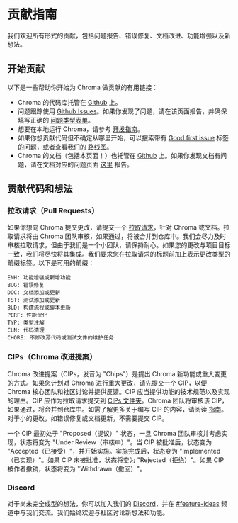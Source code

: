 # 贡献指南

我们欢迎所有形式的贡献，包括问题报告、错误修复、文档改进、功能增强以及新想法。

## 开始贡献

以下是一些帮助你开始为 Chroma 做贡献的有用链接：

- Chroma 的代码库托管在 [Github](https://github.com/chroma-core/chroma) 上。
- 问题跟踪使用 [Github Issues](https://github.com/chroma-core/chroma/issues)。如果你发现了问题，请在该页面报告，并确保填写正确的 [问题类型表单](https://github.com/chroma-core/chroma/issues/new/choose)。
- 想要在本地运行 Chroma，请参考 [开发指南](https://github.com/chroma-core/chroma/blob/main/DEVELOP.md)。
- 如果你想贡献代码但不确定从哪里开始，可以搜索带有 [Good first issue](https://github.com/chroma-core/chroma/issues?q=is%3Aissue+is%3Aopen+label%3A%22good+first+issue%22) 标签的问题，或者查看我们的 [路线图](https://docs.trychroma.com/roadmap)。
- Chroma 的文档（包括本页面！）也托管在 [Github](https://github.com/chroma-core/chroma/tree/main/docs) 上。如果你发现文档有问题，请在文档对应的问题页面 [这里](https://github.com/chroma-core/chroma/issues) 报告。

## 贡献代码和想法

### 拉取请求（Pull Requests）

如果你想向 Chroma 提交更改，请提交一个 [拉取请求](https://github.com/chroma-core/chroma/compare)，针对 Chroma 或文档。拉取请求将由 Chroma 团队审核，如果通过，将被合并到仓库中。我们会尽力及时审核拉取请求，但由于我们是一个小团队，请保持耐心。如果您的更改与项目目标一致，我们将尽快将其集成。我们要求您在拉取请求的标题前加上表示更改类型的前缀标签。以下是可用的前缀：

```
ENH: 功能增强或新增功能
BUG: 错误修复
DOC: 文档添加或更新
TST: 测试添加或更新
BLD: 构建流程或脚本更新
PERF: 性能优化
TYP: 类型注解
CLN: 代码清理
CHORE: 不修改源代码或测试文件的维护任务
```

### CIPs（Chroma 改进提案）

Chroma 改进提案（CIPs，发音为 "Chips"）是提出 Chroma 新功能或重大变更的方式。如果您计划对 Chroma 进行重大更改，请先提交一个 CIP，以便 Chroma 核心团队和社区讨论并提供反馈。CIP 应当提供功能的技术规范以及实现的理由。CIP 应作为拉取请求提交到 [CIPs 文件夹](https://github.com/chroma-core/chroma/tree/main/docs/cip)。Chroma 团队将审核该 CIP，如果通过，将合并到仓库中。如需了解更多关于编写 CIP 的内容，请阅读 [指南](https://github.com/chroma-core/chroma/blob/main/docs/cip/CIP_Chroma_Improvment_Proposals.md)。对于小的更改，如错误修复或文档更新，不需要提交 CIP。

一个 CIP 最初处于 "Proposed（提议）" 状态，一旦 Chroma 团队审核并考虑实现，状态将变为 "Under Review（审核中）"。当 CIP 被批准后，状态变为 "Accepted（已接受）"，并开始实施。实施完成后，状态变为 "Implemented（已实现）"。如果 CIP 未被批准，状态将变为 "Rejected（拒绝）"。如果 CIP 被作者撤销，状态将变为 "Withdrawn（撤回）"。

### Discord

对于尚未完全成型的想法，你可以加入我们的 [Discord](https://discord.gg/MMeYNTmh3x)，并在 [#feature-ideas](https://discord.com/channels/1073293645303795742/1131592310786887700) 频道中与我们交流。我们始终欢迎与社区讨论新想法和功能。